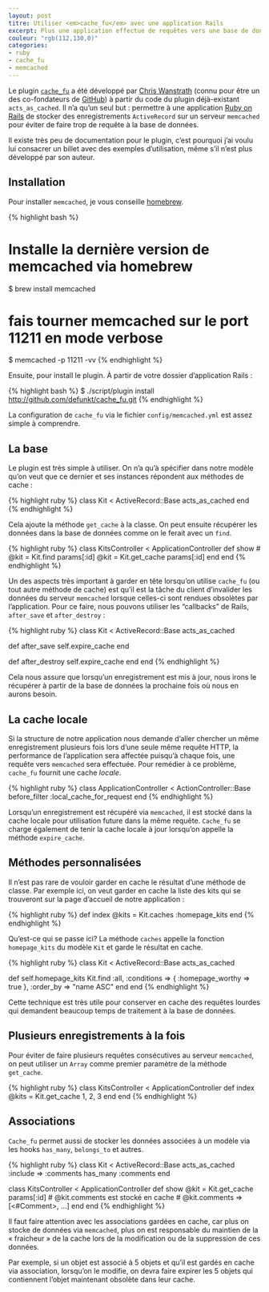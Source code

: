 ```yaml
---
layout: post
titre: Utiliser <em>cache_fu</em> avec une application Rails
excerpt: Plus une application effectue de requêtes vers une base de données, plus elle est ralentie. Le plugin <code>cache_fu</code> nous permet d’effectuer des requêtes à un regroupement de serveurs <code>memcached</code> tout en restant étroitement lié à un modèle <code>ActiveRecord</code>.
couleur: "rgb(112,130,0)"
categories:
- ruby
- cache_fu
- memcached
---
```


Le plugin [`cache_fu`](http://github.com/defunkt/cache_fu) a été développé par [Chris Wanstrath](http://chriswanstrath.com/) (connu pour être un des co-fondateurs de [GitHub](http://github.com)) à partir du code du plugin déjà-existant `acts_as_cached`. Il n’a qu’un seul but : permettre à une application [Ruby on Rails](http://rubyonrails.org) de stocker des enregistrements `ActiveRecord` sur un serveur `memcached` pour éviter de faire trop de requête à la base de données.

Il existe très peu de documentation pour le plugin, c’est pourquoi j’ai voulu lui consacrer un billet avec des exemples d’utilisation, même s’il n’est plus développé par son auteur.

## Installation

Pour installer `memcached`, je vous conseille [homebrew](http://mxcl.github.com/homebrew).

{% highlight bash %}
# Installe la dernière version de memcached via homebrew
$ brew install memcached

# fais tourner memcached sur le port 11211 en mode verbose
$ memcached -p 11211 -vv
{% endhighlight %}

Ensuite, pour install le plugin. À partir de votre dossier d’application Rails :

{% highlight bash %}
$ ./script/plugin install http://github.com/defunkt/cache_fu.git
{% endhighlight %}

La configuration de `cache_fu` via le fichier `config/memcached.yml` est assez simple à comprendre.

## La base

Le plugin est très simple à utiliser. On n’a qu’à spécifier dans notre modèle qu’on veut que ce dernier et ses instances répondent aux méthodes de cache :

{% highlight ruby %}
class Kit < ActiveRecord::Base
  acts_as_cached
end
{% endhighlight %}

Cela ajoute la méthode `get_cache` à la classe. On peut ensuite récupérer les données dans la base de données comme on le ferait avec un `find`.

{% highlight ruby %}
class KitsController < ApplicationController
  def show
    # @kit = Kit.find params[:id]
    @kit = Kit.get_cache params[:id]
  end
end
{% endhighlight %}

Un des aspects très important à garder en tête lorsqu’on utilise `cache_fu` (ou tout autre méthode de cache) est qu’il est la tâche du client d’invalider les données du serveur `memcached` lorsque celles-ci sont rendues obsolètes par l’application. Pour ce faire, nous pouvons utiliser les “callbacks” de Rails, `after_save` et `after_destroy` :

{% highlight ruby %}
class Kit < ActiveRecord::Base
  acts_as_cached

  def after_save
    self.expire_cache
  end

  def after_destroy
    self.expire_cache
  end
end
{% endhighlight %}

Cela nous assure que lorsqu’un enregistrement est mis à jour, nous irons le récupérer à partir de la base de données la prochaine fois où nous en aurons besoin.

## La cache locale

Si la structure de notre application nous demande d’aller chercher un même enregistrement plusieurs fois lors d’une seule même requête HTTP, la performance de l’application sera affectée puisqu’à chaque fois, une requête vers `memcached` sera effectuée. Pour remédier à ce problème, `cache_fu` fournit une cache *locale*.

{% highlight ruby %}
class ApplicationController < ActionController::Base
  before_filter :local_cache_for_request
end
{% endhighlight %}

Lorsqu’un enregistrement est récupéré via `memcached`, il est stocké dans la cache locale pour utilisation future dans la même requête. `Cache_fu` se charge également de tenir la cache locale à jour lorsqu’on appelle la méthode `expire_cache`.

## Méthodes personnalisées

Il n’est pas rare de vouloir garder en cache le résultat d’une méthode de classe. Par exemple ici, on veut garder en cache la liste des kits qui se trouveront sur la page d’accueil de notre application :

{% highlight ruby %}
def index
  @kits = Kit.caches :homepage_kits
end
{% endhighlight %}

Qu’est-ce qui se passe ici? La méthode `caches` appelle la fonction `homepage_kits` du modèle `Kit` et garde le résultat en cache.

{% highlight ruby %}
class Kit < ActiveRecord::Base
  acts_as_cached

  def self.homepage_kits
    Kit.find :all, :conditions => { :homepage_worthy => true }, :order_by => "name ASC"
  end
end
{% endhighlight %}

Cette technique est très utile pour conserver en cache des requêtes lourdes qui demandent beaucoup temps de traitement à la base de données.

## Plusieurs enregistrements à la fois

Pour éviter de faire plusieurs requêtes consécutives au serveur `memcached`, on peut utiliser un `Array` comme premier paramètre de la méthode `get_cache`.

{% highlight ruby %}
class KitsController < ApplicationController
  def index
    @kits = Kit.get_cache 1, 2, 3
  end
end
{% endhighlight %}

## Associations

`Cache_fu` permet aussi de stocker les données associées à un modèle via les hooks `has_many`, `belongs_to` et autres.

{% highlight ruby %}
class Kit < ActiveRecord::Base
  acts_as_cached :include => :comments
  has_many :comments
end

class KitsController < ApplicationController
  def show
    @kit = Kit.get_cache params[:id]
    # @kit.comments est stocké en cache
    # @kit.comments => [<#Comment>, …]
  end
end
{% endhighlight %}

Il faut faire attention avec les associations gardées en cache, car plus on stocke de données via `memcached`, plus on est responsable du maintien de la « fraicheur » de la cache lors de la modification ou de la suppression de ces données.

Par exemple, si un objet est associé à 5 objets et qu’il est gardés en cache via association, lorsqu’on le modifie, on devra faire expirer les 5 objets qui contiennent l’objet maintenant obsolète dans leur cache.
